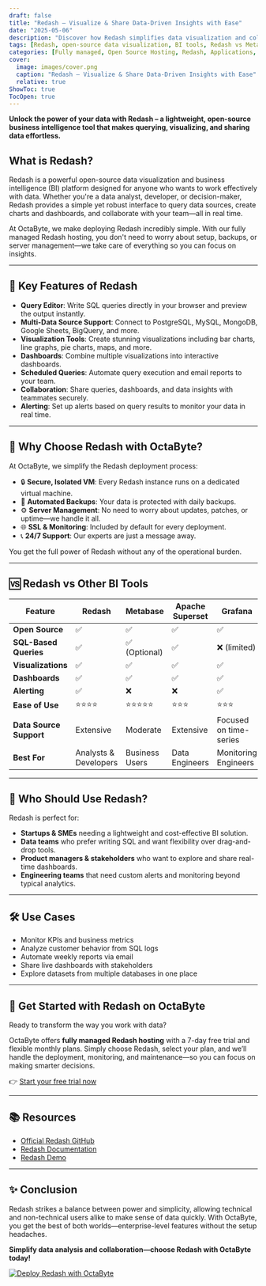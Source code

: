 ```yaml
---
draft: false
title: "Redash – Visualize & Share Data-Driven Insights with Ease"
date: "2025-05-06"
description: "Discover how Redash simplifies data visualization and collaboration. Learn about its features, benefits, and comparison with alternatives like Metabase, Apache Superset, and Grafana."
tags: [Redash, open-source data visualization, BI tools, Redash vs Metabase, self-hosted analytics, Redash OctaByte, Redash hosting, business intelligence]
categories: [Fully managed, Open Source Hosting, Redash, Applications, Business Intelligence]
cover:
  image: images/cover.png
  caption: "Redash – Visualize & Share Data-Driven Insights with Ease"
  relative: true
ShowToc: true
TocOpen: true
---
```


**Unlock the power of your data with Redash – a lightweight, open-source business intelligence tool that makes querying, visualizing, and sharing data effortless.**

## What is Redash?

Redash is a powerful open-source data visualization and business intelligence (BI) platform designed for anyone who wants to work effectively with data. Whether you're a data analyst, developer, or decision-maker, Redash provides a simple yet robust interface to query data sources, create charts and dashboards, and collaborate with your team—all in real time.

At OctaByte, we make deploying Redash incredibly simple. With our fully managed Redash hosting, you don't need to worry about setup, backups, or server management—we take care of everything so you can focus on insights.

---

## 🌟 Key Features of Redash

- **Query Editor**: Write SQL queries directly in your browser and preview the output instantly.
- **Multi-Data Source Support**: Connect to PostgreSQL, MySQL, MongoDB, Google Sheets, BigQuery, and more.
- **Visualization Tools**: Create stunning visualizations including bar charts, line graphs, pie charts, maps, and more.
- **Dashboards**: Combine multiple visualizations into interactive dashboards.
- **Scheduled Queries**: Automate query execution and email reports to your team.
- **Collaboration**: Share queries, dashboards, and data insights with teammates securely.
- **Alerting**: Set up alerts based on query results to monitor your data in real time.

---

## 🚀 Why Choose Redash with OctaByte?

At OctaByte, we simplify the Redash deployment process:

- 🔒 **Secure, Isolated VM**: Every Redash instance runs on a dedicated virtual machine.
- 🔄 **Automated Backups**: Your data is protected with daily backups.
- ⚙️ **Server Management**: No need to worry about updates, patches, or uptime—we handle it all.
- 🌐 **SSL & Monitoring**: Included by default for every deployment.
- 📞 **24/7 Support**: Our experts are just a message away.

You get the full power of Redash without any of the operational burden.

---

## 🆚 Redash vs Other BI Tools

| Feature               | Redash        | Metabase      | Apache Superset | Grafana        |
|-----------------------|---------------|----------------|------------------|----------------|
| **Open Source**       | ✅            | ✅             | ✅               | ✅             |
| **SQL-Based Queries** | ✅            | ✅ (Optional)  | ✅               | ❌ (limited)   |
| **Visualizations**    | ✅            | ✅             | ✅               | ✅             |
| **Dashboards**        | ✅            | ✅             | ✅               | ✅             |
| **Alerting**          | ✅            | ❌             | ❌               | ✅             |
| **Ease of Use**       | ⭐⭐⭐⭐         | ⭐⭐⭐⭐⭐         | ⭐⭐⭐             | ⭐⭐⭐           |
| **Data Source Support** | Extensive  | Moderate       | Extensive        | Focused on time-series |
| **Best For**          | Analysts & Developers | Business Users | Data Engineers | Monitoring Engineers |

---

## 🧠 Who Should Use Redash?

Redash is perfect for:

- **Startups & SMEs** needing a lightweight and cost-effective BI solution.
- **Data teams** who prefer writing SQL and want flexibility over drag-and-drop tools.
- **Product managers & stakeholders** who want to explore and share real-time dashboards.
- **Engineering teams** that need custom alerts and monitoring beyond typical analytics.

---

## 🛠 Use Cases

- Monitor KPIs and business metrics
- Analyze customer behavior from SQL logs
- Automate weekly reports via email
- Share live dashboards with stakeholders
- Explore datasets from multiple databases in one place

---

## 🚀 Get Started with Redash on OctaByte

Ready to transform the way you work with data?

OctaByte offers **fully managed Redash hosting** with a 7-day free trial and flexible monthly plans. Simply choose Redash, select your plan, and we’ll handle the deployment, monitoring, and maintenance—so you can focus on making smarter decisions.

👉 [Start your free trial now](https://octabyte.io)

---

## 📚 Resources

- [Official Redash GitHub](https://github.com/getredash/redash)
- [Redash Documentation](https://redash.io/help/)
- [Redash Demo](https://demo.redash.io/)

---

## ✨ Conclusion

Redash strikes a balance between power and simplicity, allowing technical and non-technical users alike to make sense of data quickly. With OctaByte, you get the best of both worlds—enterprise-level features without the setup headaches.

**Simplify data analysis and collaboration—choose Redash with OctaByte today!**

[![Deploy Redash with OctaByte](/images/deploy-on-octabyte.png)](https://octabyte.io/fully-managed-open-source-services/applications/business-intelligence/redash)
